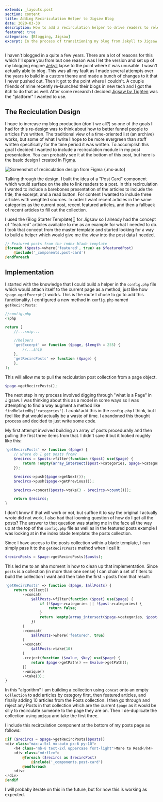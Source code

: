 ```yaml
---
extends: _layouts.post
section: content
title: Adding Reciriculation Helper to Jigsaw Blog
date: 2020-03-30
description: How to add a recirculation helper to drive readers to relevant/fresh content
featured: true
categories: [Blogging, Jigsaw]
excerpt: In the process of transitioning my blog from Jekyll to Jigsaw I worked on a re-design. One feature I wanted was the ability to recommend relevant and fresh content to readers. To accomplish this I created a helper to pull posts into a recirculation modules. This is how I did it.
---
```


I haven't blogged in a quite a few years. There are a lot of reasons for this which I'll spare you from but one reason was I let the version and set up of my blogging engine [Jekyll](https://jekyllrb.com/) lapse to the point where it was unusable. I wasn't actually able to blog. This was all my fault as I made several attempts over the years to build in a custom theme and made a bunch of changes to it that I never pushed out. Then it got to the point where I couldn't. A couple friends of mine recently re-launched their blogs in new tech and I got the itch to do that as well. After some research I decided [Jigsaw by Tighten](https://jigsaw.tighten.co/) was the "platform" I wanted to use.

## The Reciculation Design

I hope to increase my blog production (don't we all?) so one of the goals I had for this re-design was to think about how to better funnel people to articles I've written. The traditional view of a time-oriented list (an archive) works, but some of what I write I hope to be more evergreen than stuff written specifically for the time period it was written. To accomplish this goal I decided I wanted to include a recirculation module in my post presentation. You can probably see it at the bottom of this post, but here is the basic design I created in [Figma](https://www.figma.com/).

![Screenshot of recirculation design from Figma](/assets/img/posts/adding-recirculation/recirc-figma.png) {.mx-auto}

Talking through the design, I built the idea of a "Post Card" component which would surface on the site to link readers to a post. In this recirculation I wanted to include a barebones presentation of the articles to include the title, the excerpt, and a read button. For content I wanted to include three articles with weighted sources. In order I want recent articles in the same categories as the current post, recent featured articles, and then a fallback of recent articles to fill out the collection.

I used the (Blog Starter Template)[] for Jigsaw so I already had the concept of "featured" articles available to me as an example for what I needed to do. I took that concept from the master template and started looking for a way to build a helper which would give me the view into the post data I needed.

```php
// Featured posts from the index blade template
@foreach ($posts->where('featured', true) as $featuredPost)
    @include('_components.post-card')
@endforeach
```

## Implementation

I started with the knowledge that I could build a helper in the `config.php` file which would attach itself to the current page as a method, just like how `$page->getExcerpt()` works. This is the route I chose to go to add this functionality. I configured a new method in `config.php` named `getRecircPosts`:

```php
//config.php
<?php

return [
    //...snip...

    //helpers
    'getExcerpt' => function ($page, $length = 255) {
        //...snip
    },
    'getRecircPosts' => function ($page) {
    },
];
```

This will allow me to pull the reciculation post collection from a page object.

```php
$page->getRecircPosts();
```

The next step in my process involved digging through "what is a Page" in Jigsaw. I was thinking about this as a model in some ways so I was attempting to find a way augment a method like `findRelatedBy('categories')`. I _could_ add this in the `config.php` I think, but I feel like that would actually be a waste of time. I abandoned this thought process and decided to just write some code.

My first attempt involved building an array of posts procedurally and then pulling the first three items from that. I didn't save it but it looked roughly like this:

```php
'getRecircPosts' => function ($page) {
    // where do I get posts from?
    $recircs = $posts->filter(function ($post) use($page) {
        return !empty(array_intersect($post->categories, $page->categories));
    });

    $recircs->push($page->getNext());
    $recircs->push($page->getPrevious());

    $recircs->concat($posts->take(3 - $recircs->count()));

    return $recircs;
}
```

I don't know if that will work or not, but suffice it to say the original I actually wrote did not work. I also had that looming question of how do I get all the posts? The answer to that question was staring me in the face all the way up at the top of the `config.php` file as well as in the featured posts example I was looking at in the index blade template: the posts collection.

Since I have access to the posts collection within a blade template, I can simply pass it to the `getRecircPosts` method when I call it:

```php
$recircPosts = $page->getRecircPosts($posts);
```

This led me to an aha moment in how to clean up that implementation. Since `posts` is a collection (in more than one sense) I can chain a set of filters to build the collection I want and then take the first `n` posts from that result:

```php
'getRecircPosts' => function ($page, $allPosts) {
    return collect()
        ->concat(
            $allPosts->filter(function ($post) use($page) {
                if (!$page->categories || !$post->categories) {
                    return false;
                }
                return !empty(array_intersect($page->categories, $post->categories));
            })
        )
        ->concat(
            $allPosts->where('featured', true)
        )
        ->concat(
            $allPosts->take(10)
        )
        ->reject(function ($value, $key) use($page) {
            return $page->getPath() == $value->getPath();
        })
        ->unique()
        ->take(3);
}
```

In this "algorithm" I am building a collection using `concat` onto an empty `Collection` to add articles by category first, then featured articles, and finally adding 10 articles from the Posts collection. I then go through and reject any Posts in that collection which are the current `$page` as it would be silly to recirculate someone to the page they are on. Then I de-duplicate the collection using `unique` and take the first three.

I include this recirculation component at the bottom of my posts page as follows:

```php
@if ($recircs = $page->getRecircPosts($posts))
<div class="max-w-5xl mx-auto px-6 py-10">
    <h4 class="mb-8 text-2xl uppercase font-light">More to Read</h4>
    <div class="md:flex">
        @foreach ($recircs as $recircPost)
            @include('_components.post-card')
        @endforeach
    <div>
</div>
@endif
```

I will probaby iterate on this in the future, but for now this is working as expected.
